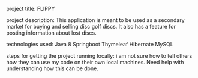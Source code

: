 project title:
    FLIPPY

project description:
    This application is meant to be used as a secondary market for buying and selling disc golf discs. It also has a feature for posting information about lost discs.

technologies used:
    Java 8
    Springboot
    Thymeleaf
    Hibernate
    MySQL


steps for getting the project running locally:
    i am not sure how to tell others how they can use my code on their own local machines. Need help with understanding how this can be done.
